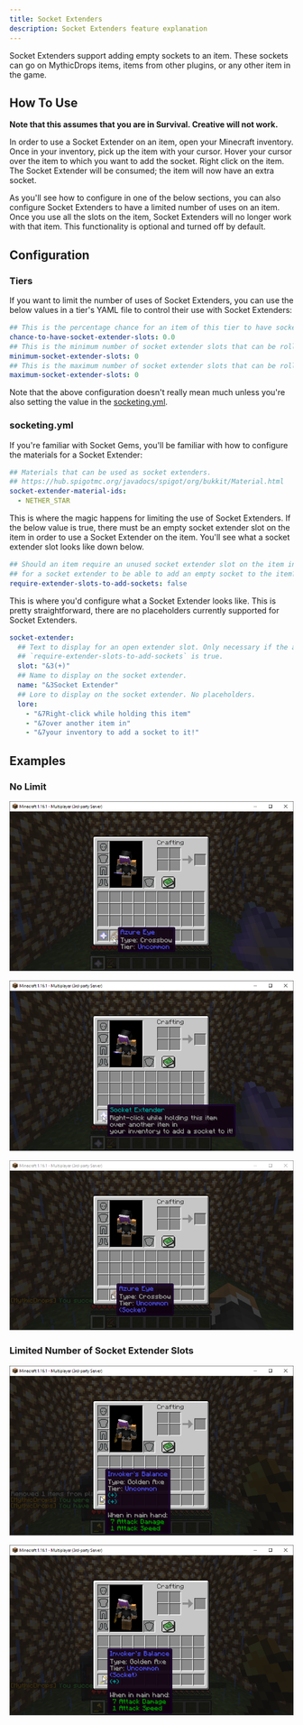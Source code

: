 ```yaml
---
title: Socket Extenders
description: Socket Extenders feature explanation
---
```


Socket Extenders support adding empty sockets to an item. These sockets can go on MythicDrops items,
items from other plugins, or any other item in the game.

## How To Use

**Note that this assumes that you are in Survival. Creative will not work.**

In order to use a Socket Extender on an item, open your Minecraft inventory. Once in your inventory,
pick up the item with your cursor. Hover your cursor over the item to which you want to add the socket.
Right click on the item. The Socket Extender will be consumed; the item will now have an extra socket.

As you'll see how to configure in one of the below sections, you can also configure Socket Extenders to
have a limited number of uses on an item. Once you use all the slots on the item, Socket Extenders will
no longer work with that item. This functionality is optional and turned off by default.

## Configuration

### Tiers

If you want to limit the number of uses of Socket Extenders, you can use the below values in a tier's
YAML file to control their use with Socket Extenders:

```yaml
## This is the percentage chance for an item of this tier to have sockets. 1.0 = 100%, 0.0 = 0%
chance-to-have-socket-extender-slots: 0.0
## This is the minimum number of socket extender slots that can be rolled on an item of this tier.
minimum-socket-extender-slots: 0
## This is the maximum number of socket extender slots that can be rolled on an item of this tier.
maximum-socket-extender-slots: 0
```

Note that the above configuration doesn't really mean much unless you're also setting the value in the
[socketing.yml](/config/socketing.yml.md).

### socketing.yml

If you're familiar with Socket Gems, you'll be familiar with how to configure the materials for a
Socket Extender:

```yaml
## Materials that can be used as socket extenders.
## https://hub.spigotmc.org/javadocs/spigot/org/bukkit/Material.html
socket-extender-material-ids:
  - NETHER_STAR
```

This is where the magic happens for limiting the use of Socket Extenders. If the below value is true, there
must be an empty socket extender slot on the item in order to use a Socket Extender on the item. You'll see
what a socket extender slot looks like down below.

```yaml
## Should an item require an unused socket extender slot on the item in order
## for a socket extender to be able to add an empty socket to the item?
require-extender-slots-to-add-sockets: false
```

This is where you'd configure what a Socket Extender looks like. This is pretty straightforward, there are
no placeholders currently supported for Socket Extenders.

```yaml
socket-extender:
  ## Text to display for an open extender slot. Only necessary if the above
  ## `require-extender-slots-to-add-sockets` is true.
  slot: "&3(+)"
  ## Name to display on the socket extender.
  name: "&3Socket Extender"
  ## Lore to display on the socket extender. No placeholders.
  lore:
    - "&7Right-click while holding this item"
    - "&7over another item in"
    - "&7your inventory to add a socket to it!"
```

## Examples

### No Limit

![Item without Socket Extender slot](../../../assets/itemwithoutsocketextenderslot.png)

![Socket Extender](../../../assets/socketextender.png)

![Item with new empty socket](../../../assets/itemwithnewsocket.png)

### Limited Number of Socket Extender Slots

![Limited number of Socket Extender Slots](../../../assets/limitednumberofsocketextenderslots.png)

![One Socket Extender slot used](../../../assets/onesocketextenderslottakenup.png)
